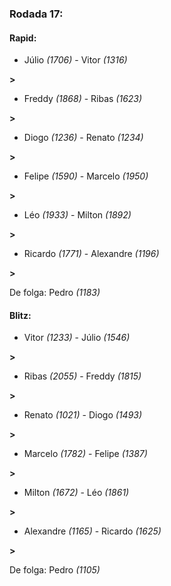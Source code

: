 ### Rodada 17:

#### Rapid:

* Júlio *(1706)* - Vitor *(1316)* 

**>** 
* Freddy *(1868)* - Ribas *(1623)* 

**>** 
* Diogo *(1236)* - Renato *(1234)* 

**>** 
* Felipe *(1590)* - Marcelo *(1950)* 

**>** 
* Léo *(1933)* - Milton *(1892)* 

**>** 
* Ricardo *(1771)* - Alexandre *(1196)* 

**>** 

De folga: Pedro *(1183)*

#### Blitz:

* Vitor *(1233)* - Júlio *(1546)* 

**>** 
* Ribas *(2055)* - Freddy *(1815)* 

**>** 
* Renato *(1021)* - Diogo *(1493)* 

**>** 
* Marcelo *(1782)* - Felipe *(1387)* 

**>** 
* Milton *(1672)* - Léo *(1861)* 

**>** 
* Alexandre *(1165)* - Ricardo *(1625)* 

**>** 

De folga: Pedro *(1105)*

